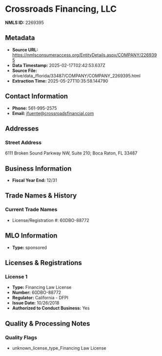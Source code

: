 # Crossroads Financing, LLC

**NMLS ID:** 2269395

## Metadata
- **Source URL:** https://nmlsconsumeraccess.org/EntityDetails.aspx/COMPANY/2269395
- **Data Timestamp:** 2025-02-17T02:42:53.637Z
- **Source File:** drive/data_/florida/33487/COMPANY/COMPANY_2269395.html
- **Extraction Time:** 2025-05-27T10:35:58.144790

## Contact Information
- **Phone:** 561-995-2575
- **Email:** jfuente@crossroadsfinancial.com

## Addresses
### Street Address
6111 Broken Sound Parkway NW, Suite 210; Boca Raton, FL 33487

## Business Information
- **Fiscal Year End:** 12/31

## Trade Names & History
### Current Trade Names
- License/Registration #: 60DBO-88772

## MLO Information
- **Type:** sponsored

## Licenses & Registrations

### License 1
- **Type:** Financing Law License
- **Number:** 60DBO-88772
- **Regulator:** California - DFPI
- **Issue Date:** 10/26/2018
- **Authorized to Conduct Business:** Yes

## Quality & Processing Notes
### Quality Flags
- unknown_license_type_Financing Law License

